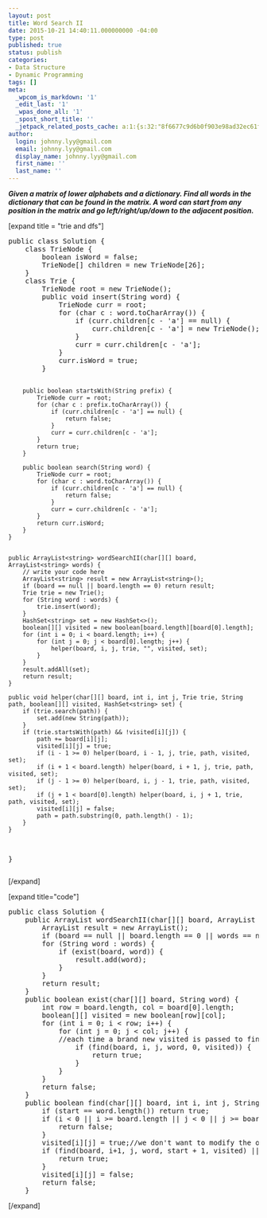 ```yaml
---
layout: post
title: Word Search II
date: 2015-10-21 14:40:11.000000000 -04:00
type: post
published: true
status: publish
categories:
- Data Structure
- Dynamic Programming
tags: []
meta:
  _wpcom_is_markdown: '1'
  _edit_last: '1'
  _wpas_done_all: '1'
  _spost_short_title: ''
  _jetpack_related_posts_cache: a:1:{s:32:"8f6677c9d6b0f903e98ad32ec61f8deb";a:2:{s:7:"expires";i:1464027282;s:7:"payload";a:3:{i:0;a:1:{s:2:"id";i:531;}i:1;a:1:{s:2:"id";i:1320;}i:2;a:1:{s:2:"id";i:1793;}}}}
author:
  login: johnny.lyy@gmail.com
  email: johnny.lyy@gmail.com
  display_name: johnny.lyy@gmail.com
  first_name: ''
  last_name: ''
---
```

<p><strong><em>Given a matrix of lower alphabets and a dictionary. Find all words in the dictionary that can be found in the matrix. A word can start from any position in the matrix and go left/right/up/down to the adjacent position.</em></strong></p>
<p>[expand title = "trie and dfs"]</p>
<pre>
public class Solution {
    class TrieNode {
        boolean isWord = false;
        TrieNode[] children = new TrieNode[26];
    } 
    class Trie {
        TrieNode root = new TrieNode();
        public void insert(String word) {
            TrieNode curr = root;
            for (char c : word.toCharArray()) {
                if (curr.children[c - 'a'] == null) {
                    curr.children[c - 'a'] = new TrieNode();
                }
                curr = curr.children[c - 'a'];
            }
            curr.isWord = true;
        }
        
        public boolean startsWith(String prefix) {
            TrieNode curr = root;
            for (char c : prefix.toCharArray()) {
                if (curr.children[c - 'a'] == null) {
                    return false;
                }
                curr = curr.children[c - 'a'];
            }
            return true;
        }
        
        public boolean search(String word) {
            TrieNode curr = root;
            for (char c : word.toCharArray()) {
                if (curr.children[c - 'a'] == null) {
                    return false;
                }
                curr = curr.children[c - 'a'];
            }
            return curr.isWord;
        }
    }
     
     
    public ArrayList<string> wordSearchII(char[][] board, ArrayList<string> words) {
        // write your code here
        ArrayList<string> result = new ArrayList<string>();
        if (board == null || board.length == 0) return result;
        Trie trie = new Trie();
        for (String word : words) {
            trie.insert(word);
        }
        HashSet<string> set = new HashSet<>();
        boolean[][] visited = new boolean[board.length][board[0].length];
        for (int i = 0; i < board.length; i++) {
            for (int j = 0; j < board[0].length; j++) {
                helper(board, i, j, trie, "", visited, set);
            }
        }
        result.addAll(set);
        return result;
    }
    
    public void helper(char[][] board, int i, int j, Trie trie, String path, boolean[][] visited, HashSet<string> set) {
        if (trie.search(path)) {
            set.add(new String(path));
        }
        if (trie.startsWith(path) && !visited[i][j]) {
            path += board[i][j];
            visited[i][j] = true;
            if (i - 1 >= 0) helper(board, i - 1, j, trie, path, visited, set);
            if (i + 1 < board.length) helper(board, i + 1, j, trie, path, visited, set);
            if (j - 1 >= 0) helper(board, i, j - 1, trie, path, visited, set);
            if (j + 1 < board[0].length) helper(board, i, j + 1, trie, path, visited, set);
            visited[i][j] = false;
            path = path.substring(0, path.length() - 1);
        }
    }
}
</string></string></string></string></string></string></pre>
<p>[/expand]</p>
<p>[expand title="code"]</p>
<pre>
public class Solution {
    public ArrayList<string> wordSearchII(char[][] board, ArrayList<string> words) {
        ArrayList<string> result = new ArrayList<string>();
        if (board == null || board.length == 0 || words == null || words.size() == 0) return result;        
        for (String word : words) {
            if (exist(board, word)) {
                result.add(word);
            }
        }
        return result;
    }    
    public boolean exist(char[][] board, String word) {
        int row = board.length, col = board[0].length;
        boolean[][] visited = new boolean[row][col];
        for (int i = 0; i < row; i++) {
            for (int j = 0; j < col; j++) {
            //each time a brand new visited is passed to find method
                if (find(board, i, j, word, 0, visited)) {
                    return true;
                }
            }
        }
        return false;
    }    
    public boolean find(char[][] board, int i, int j, String word, int start, boolean[][] visited) {
        if (start == word.length()) return true;
        if (i < 0 || i >= board.length || j < 0 || j >= board[0].length || visited[i][j] || board[i][j] != word.charAt(start)) {
            return false;
        }
        visited[i][j] = true;//we don't want to modify the original matrix, but we can't use board[i][j] in following search, so we mark it visited
        if (find(board, i+1, j, word, start + 1, visited) || find(board, i - 1, j, word, start + 1, visited) || find(board, i, j + 1, word, start + 1, visited) || find(board, i , j - 1, word, start + 1, visited)) {
            return true;
        }
        visited[i][j] = false;
        return false;
    }
</string></string></string></string></pre>
<p>[/expand]</p>
